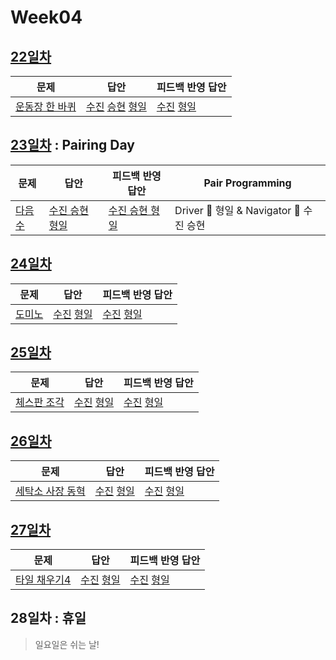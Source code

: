 # Week04

## [22일차](Day22)

| 문제                                                    | 답안                                                                                   | 피드백 반영 답안                                                |
| ------------------------------------------------------- | -------------------------------------------------------------------------------------- | --------------------------------------------------------------- |
| [운동장 한 바퀴](https://www.acmicpc.net/problem/16486) | [수진](Day22/bj16486_ksj.js) [승현](Day22/bj16486_lsh.js) [형일](Day22/bj16486_jhi.js) | [수진](Day22/bj16486_ksj_fb.js) [형일](Day22/bj16486_jhi_fb.js) |

## [23일차](Day23) : Pairing Day

| 문제                                           | 답안                                          | 피드백 반영 답안                                 | Pair Programming                        |
| ---------------------------------------------- | --------------------------------------------- | ------------------------------------------------ | --------------------------------------- |
| [다음수](https://www.acmicpc.net/problem/4880) | [수진 승현 형일](Day23/bj4880_jhi_ksj_lsh.js) | [수진 승현 형일](Day23/bj4880_jhi_ksj_lsh_fb.js) | Driver 🚗 형일 & Navigator 🧭 수진 승현 |

## [24일차](Day24)

| 문제                                           | 답안                                                    | 피드백 반영 답안                                              |
| ---------------------------------------------- | ------------------------------------------------------- | ------------------------------------------------------------- |
| [도미노](https://www.acmicpc.net/problem/2921) | [수진](Day24/bj2921_ksj.js) [형일](Day24/bj2921_jhi.js) | [수진](Day24/bj2921_ksj_fb.js) [형일](Day24/bj2921_jhi_fb.js) |

## [25일차](Day25)

| 문제                                                | 답안                                                    | 피드백 반영 답안                                              |
| --------------------------------------------------- | ------------------------------------------------------- | ------------------------------------------------------------- |
| [체스판 조각](https://www.acmicpc.net/problem/3004) | [수진](Day25/bj3004_ksj.js) [형일](Day25/bj3004_jhi.js) | [수진](Day25/bj3004_ksj_fb.js) [형일](Day25/bj3004_jhi_fb.js) |

## [26일차](Day26)

| 문제                                                     | 답안                                                    | 피드백 반영 답안                                              |
| -------------------------------------------------------- | ------------------------------------------------------- | ------------------------------------------------------------- |
| [세탁소 사장 동혁](https://www.acmicpc.net/problem/2720) | [수진](Day26/bj2720_ksj.js) [형일](Day26/bj2720_jhi.js) | [수진](Day26/bj2720_ksj_fb.js) [형일](Day26/bj2720_jhi_fb.js) |

## [27일차](Day27)

| 문제                                                  | 답안                                                      | 피드백 반영 답안                     |
| ----------------------------------------------------- | --------------------------------------------------------- | ------------------------------------ |
| [타일 채우기4](https://www.acmicpc.net/problem/15700) | [수진](Day27/bj15700_ksj.js) [형일](Day27/bj15700_jhi.js) | [수진](Day27/bj15700_ksj_fb.js) [형일](Day27/bj15700_jhi_fb.js) |

## 28일차 : 휴일

> 일요일은 쉬는 날!
